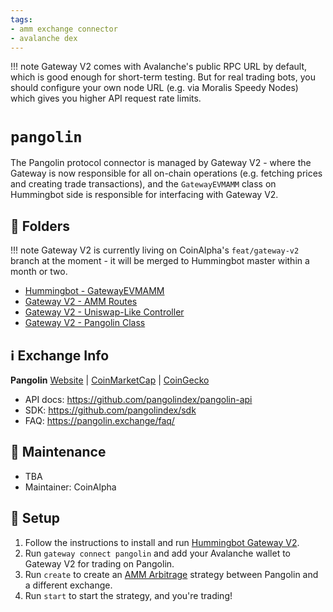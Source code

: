 ```yaml
---
tags:
- amm exchange connector
- avalanche dex
---
```


!!! note
    Gateway V2 comes with Avalanche's public RPC URL by default, which is good enough for short-term testing. But for real trading bots, you should configure your own node URL (e.g. via Moralis Speedy Nodes) which gives you higher API request rate limits.


# `pangolin`

The Pangolin protocol connector is managed by Gateway V2 - where the Gateway is now responsible for all on-chain operations (e.g. fetching prices and creating trade transactions), and the `GatewayEVMAMM` class on Hummingbot side is responsible for interfacing with Gateway V2.

## 📁 Folders

!!! note
    Gateway V2 is currently living on CoinAlpha's `feat/gateway-v2` branch at the moment - it will be merged to Hummingbot master within a month or two.

* [Hummingbot - GatewayEVMAMM](https://github.com/CoinAlpha/hummingbot/blob/feat/gateway-v2/hummingbot/strategy/amm_arb/amm_arb.py)
* [Gateway V2 - AMM Routes](https://github.com/CoinAlpha/hummingbot/blob/feat/gateway-v2/gateway/src/amm/amm.routes.ts)
* [Gateway V2 - Uniswap-Like Controller](https://github.com/CoinAlpha/hummingbot/blob/feat/gateway-v2/gateway/src/connectors/uniswap/uniswap.controllers.ts)
* [Gateway V2 - Pangolin Class](https://github.com/CoinAlpha/hummingbot/blob/feat/gateway-v2/gateway/src/connectors/pangolin/pangolin.ts)

## ℹ️ Exchange Info

**Pangolin**
[Website](https://pangolin.exchange/) | [CoinMarketCap](https://coinmarketcap.com/exchanges/pangolin/) | [CoinGecko](https://www.coingecko.com/en/exchanges/pangolin)

* API docs: https://github.com/pangolindex/pangolin-api
* SDK: https://github.com/pangolindex/sdk
* FAQ: https://pangolin.exchange/faq/

## 👷 Maintenance

* TBA
* Maintainer: CoinAlpha

## 🔑 Setup

1. Follow the instructions to install and run [Hummingbot Gateway V2](/gateway/).
2. Run `gateway connect pangolin` and add your Avalanche wallet to Gateway V2 for trading on Pangolin.
3. Run `create` to create an [AMM Arbitrage](/strategies/amm-arbitrage/) strategy between Pangolin and a different exchange.
4. Run `start` to start the strategy, and you're trading!
